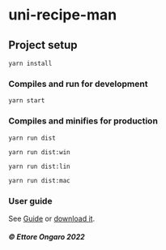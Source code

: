 # uni-recipe-man

## Project setup

```
yarn install
```

### Compiles and run for development

```
yarn start
```

### Compiles and minifies for production

```
yarn run dist
```

```
yarn run dist:win
```

```
yarn run dist:lin
```

```
yarn run dist:mac
```

### User guide

See [Guide](GUIDE.md) or [download it](GUIDE.pdf).

##### &copy; Ettore Ongaro 2022